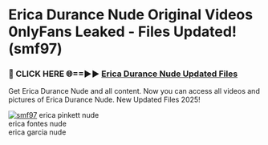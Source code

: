 # Erica Durance Nude Original Videos 0nlyFans Leaked - Files Updated! (smf97)

<h3>🔴 CLICK HERE 🌐==►► <a href="https://tinyurl.com/yc6ubb5a" rel="nofollow">Erica Durance Nude Updated Files</a></h3>

Get Erica Durance Nude and all content. Now you can access all videos and pictures of Erica Durance Nude. New Updated Files 2025!

[![smf97](https://i.imgur.com/7eu0CRL.gif)](https://tinyurl.com/yc6ubb5a)
erica pinkett nude<br>
erica fontes nude<br>
erica garcia nude